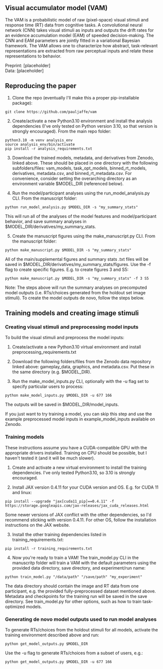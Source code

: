 Visual accumulator model (VAM)
------------

The VAM is a probabilistic model of raw (pixel-space) visual stimuli and response time (RT) data from cognitive tasks. A convolutional neural network (CNN) takes visual stimuli as inputs and outputs the drift rates for an evidence accumulation model (EAM) of speeded decision-making. The CNN and EAM parameters are jointly fitted in a variational Bayesian framework. The VAM allows one to characterize how abstract, task-relevant representations are extracted from raw perceptual inputs and relate these representations to behavior.

Preprint: [placeholder]\
Data: [placeholder]

Reproducing the paper
------------
1) Clone the repo (eventually I'll make this a proper pip-installable package):

```
git clone https://github.com/pauljaffe/vam
```

2) Create/activate a new Python3.10 environment and install the analysis dependencies (I've only tested on Python version 3.10, so that version is strongly encouraged). From the main repo folder:

```
python3.10 -m venv analysis_env
source analysis_env/bin/activate
pip install -r analysis_requirements.txt
```

3) Download the trained models, metadata, and derivatives from Zenodo, linked above. These should be placed in one directory with the following subfolders/files: vam_models, task_opt_models, binned_rt_models, derivatives, metadata.csv, and binned_rt_metadata.csv. For convenience, consider setting the overarching directory as an environment variable $MODEL_DIR (referenced below).

4) Run the model/participant analyses using the run_model_analysis.py CLI. From the manuscript folder:

```
python run_model_analysis.py $MODEL_DIR -s "my_summary_stats"
```

This will run all of the analyses of the model features and model/participant behavior, and save summary analyses in $MODEL_DIR/derivatives/my_summary_stats.

5) Create the manuscript figures using the make_manuscript.py CLI. From the manuscript folder:

```
python make_manuscript.py $MODEL_DIR -s "my_summary_stats"
```

All of the main/supplemental figures and summary stats .txt files will be saved in $MODEL_DIR/derivatives/my_summary_stats/figures. Use the -f flag to create specific figures. E.g. to create figures 3 and S5:

```
python make_manuscript.py $MODEL_DIR -s "my_summary_stats" -f 3 S5
```

Note: The steps above will run the summary analyses on precomputed model outputs (i.e. RTs/choices generated from the holdout set image stimuli). To create the model outputs de novo, follow the steps below.

Training models and creating image stimuli
------------

### Creating visual stimuli and preprocessing model inputs
To build the visual stimuli and preprocess the model inputs:

1) Create/activate a new Python3.10 virtual environment and install preprocessing_requirements.txt

2) Download the following folders/files from the Zenodo data repository linked above: gameplay_data, graphics, and metadata.csv. Put these in the same directory (e.g. $MODEL_DIR).

3) Run the make_model_inputs.py CLI, optionally with the -u flag set to specify particular users to process:

```
python make_model_inputs.py $MODEL_DIR -u 677 166
```

The outputs will be saved in $MODEL_DIR/model_inputs.

If you just want to try training a model, you can skip this step and use the example preprocessed model inputs in example_model_inputs available on Zenodo.

### Training models
These instructions assume you have a CUDA-compatible GPU with the appropriate drivers installed. Training on CPU should be possible, but I haven't tested it (and it will be much slower).

1) Create and activate a new virtual environment to install the training dependencies. I've only tested Python3.10, so 3.10 is strongly encouraged.

2) Install JAX version 0.4.11 for your CUDA version and OS. E.g. for CUDA 11 and linux:

```
pip install --upgrade "jax[cuda11_pip]==0.4.11" -f https://storage.googleapis.com/jax-releases/jax_cuda_releases.html
```

Some newer versions of JAX conflict with the other dependencies, so I'd recommend sticking with version 0.4.11. For other OS, follow the installation instructions on the JAX website.

3) Install the other training dependencies listed in training_requirements.txt:

```
pip install -r training_requirements.txt
```

4) Now you're ready to train a VAM! The train_model.py CLI in the manuscritp folder will train a VAM with the default parameters using the provided data directory, save directory, and experiment/run name:

```
python train_model.py "/data/path" "/save/path" "my_experiment"
```

The data directory should contain the image and RT data from one participant, e.g. the provided fully-preprocessed dataset mentioned above. Metadata and checkpoints for the training run will be saved in the save directory. See train_model.py for other options, such as how to train task-optimized models.

### Generating de novo model outputs used to run model analyses
To generate RTs/choices from the holdout stimuli for all models, activate the training environment described above and run:

```
python get_model_outputs.py $MODEL_DIR
```

Use the -u flag to generate RTs/choices from a subset of users, e.g.:

```
python get_model_outputs.py $MODEL_DIR -u 677 166
```


